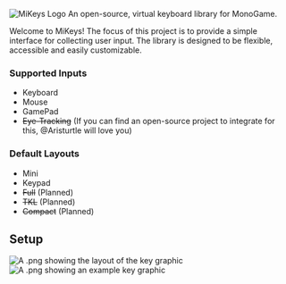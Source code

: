 ![MiKeys Logo](MiKeysLogo)
An open-source, virtual keyboard library for MonoGame.

Welcome to MiKeys! The focus of this project is to provide a simple interface for collecting user input. The library is designed to be flexible, accessible and easily customizable.

### Supported Inputs
- Keyboard
- Mouse 
- GamePad
- ~~Eye-Tracking~~ (If you can find an open-source project to integrate for this, @Aristurtle will love you)

### Default Layouts
- Mini
- Keypad
- ~~Full~~ (Planned)
- ~~TKL~~ (Planned)
- ~~Compact~~ (Planned)

## Setup

![A .png showing the layout of the key graphic](MiKeys/MiKeys/Content/MiKey_KeyTemplate)
![A .png showing an example key graphic](MiKeys/MiKeys/Content/MiKey_KeyExample)
